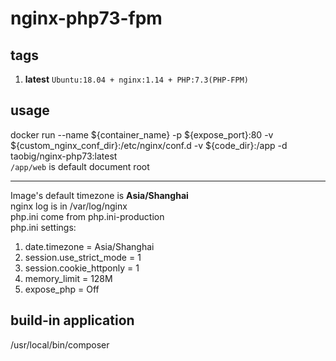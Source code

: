 # nginx-php73-fpm

## tags
1. **latest**  `Ubuntu:18.04 + nginx:1.14 + PHP:7.3(PHP-FPM)`  

## usage
docker run --name ${container_name} -p ${expose_port}:80  -v ${custom_nginx_conf_dir}:/etc/nginx/conf.d -v ${code_dir}:/app  -d  taobig/nginx-php73:latest  
`/app/web` is default document root

---
Image's default timezone is **Asia/Shanghai**    
nginx log is in /var/log/nginx  
php.ini come from  php.ini-production  
php.ini settings:
1. date.timezone = Asia/Shanghai
1. session.use_strict_mode = 1
1. session.cookie_httponly = 1
1. memory_limit = 128M
1. expose_php = Off

## build-in application
/usr/local/bin/composer
